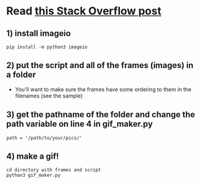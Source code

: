 # Read <a href="https://stackoverflow.com/questions/753190/programmatically-generate-video-or-animated-gif-in-python"> this Stack Overflow post</a>

## 1) install imageio  
  
    pip install -m python3 imageio
    
## 2) put the script and all of the frames (images) in a folder
- You'll want to make sure the frames have some ordering to them in the filenames (see the sample)

## 3) get the pathname of the folder and change the path variable on line 4 in gif_maker.py
    
    path = '/path/to/your/pics/'
    
## 4) make a gif!
    
    cd directory with frames and script
    python3 gif_maker.py
